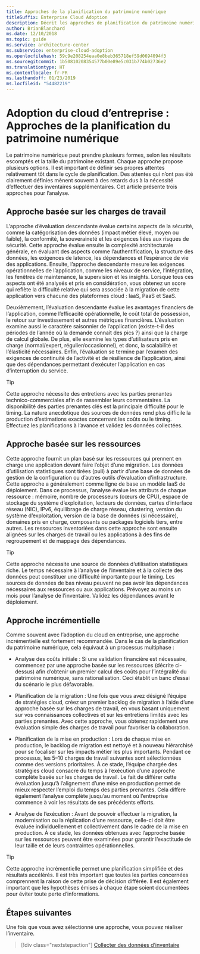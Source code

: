 ```yaml
---
title: Approches de la planification du patrimoine numérique
titleSuffix: Enterprise Cloud Adoption
description: Décrit les approches de planification du patrimoine numérique
author: BrianBlanchard
ms.date: 12/10/2018
ms.topic: guide
ms.service: architecture-center
ms.subservice: enterprise-cloud-adoption
ms.openlocfilehash: 59c9e208254eaa0e8beb365718ef59d0694094f3
ms.sourcegitcommit: 1b50810208354577b00e89e5c031b774b02736e2
ms.translationtype: HT
ms.contentlocale: fr-FR
ms.lasthandoff: 01/23/2019
ms.locfileid: "54482219"
---
```

# <a name="enterprise-cloud-adoption-approaches-to-digital-estate-planning"></a>Adoption du cloud d’entreprise : Approches de la planification du patrimoine numérique

Le patrimoine numérique peut prendre plusieurs formes, selon les résultats escomptés et la taille du patrimoine existant. Chaque approche propose plusieurs options. Il est important de définir ses propres attentes relativement tôt dans le cycle de planification. Des attentes qui n’ont pas été clairement définies mènent souvent à des retards dus à la nécessité d’effectuer des inventaires supplémentaires. Cet article présente trois approches pour l’analyse.

## <a name="workload-driven-approach"></a>Approche basée sur les charges de travail

L’approche d’évaluation descendante évalue certains aspects de la sécurité, comme la catégorisation des données (impact métier élevé, moyen ou faible), la conformité, la souveraineté et les exigences liées aux risques de sécurité. Cette approche évalue ensuite la complexité architecturale générale, en évaluant des aspects comme l’authentification, la structure des données, les exigences de latence, les dépendances et l’espérance de vie des applications. Ensuite, l’approche descendante mesure les exigences opérationnelles de l’application, comme les niveaux de service, l’intégration, les fenêtres de maintenance, la supervision et les insights. Lorsque tous ces aspects ont été analysés et pris en considération, vous obtenez un score qui reflète la difficulté relative qui sera associée à la migration de cette application vers chacune des plateformes cloud : IaaS, PaaS et SaaS.

Deuxièmement, l’évaluation descendante évalue les avantages financiers de l’application, comme l’efficacité opérationnelle, le coût total de possession, le retour sur investissement et autres métriques financières. L’évaluation examine aussi le caractère saisonnier de l’application (existe-t-il des périodes de l’année où la demande connaît des pics ?) ainsi que la charge de calcul globale. De plus, elle examine les types d’utilisateurs pris en charge (normal/expert, régulier/occasionnel), et donc, la scalabilité et l’élasticité nécessaires. Enfin, l’évaluation se termine par l’examen des exigences de continuité de l’activité et de résilience de l’application, ainsi que des dépendances permettant d’exécuter l’application en cas d’interruption du service.

> [!TIP]
> Cette approche nécessite des entretiens avec les parties prenantes technico-commerciales afin de rassembler leurs commentaires. La disponibilité des parties prenantes clés est la principale difficulté pour le timing. La nature anecdotique des sources de données rend plus difficile la production d’estimations exactes concernant les coûts ou le timing. Effectuez les planifications à l’avance et validez les données collectées.

## <a name="asset-driven-approach"></a>Approche basée sur les ressources

Cette approche fournit un plan basé sur les ressources qui prennent en charge une application devant faire l’objet d’une migration. Les données d’utilisation statistiques sont tirées (pull) à partir d’une base de données de gestion de la configuration ou d’autres outils d’évaluation d’infrastructure. Cette approche a généralement comme ligne de base un modèle IaaS de déploiement. Dans ce processus, l’analyse évalue les attributs de chaque ressource : mémoire, nombre de processeurs (cœurs de CPU), espace de stockage du système d’exploitation, lecteurs de données, cartes d’interface réseau (NIC), IPv6, équilibrage de charge réseau, clustering, version du système d’exploitation, version de la base de données (si nécessaire), domaines pris en charge, composants ou packages logiciels tiers, entre autres. Les ressources inventoriées dans cette approche sont ensuite alignées sur les charges de travail ou les applications à des fins de regroupement et de mappage des dépendances.

> [!TIP]
> Cette approche nécessite une source de données d’utilisation statistiques riche. Le temps nécessaire à l’analyse de l’inventaire et à la collecte des données peut constituer une difficulté importante pour le timing. Les sources de données de bas niveau peuvent ne pas avoir les dépendances nécessaires aux ressources ou aux applications. Prévoyez au moins un mois pour l’analyse de l’inventaire. Validez les dépendances avant le déploiement.

## <a name="incremental-approach"></a>Approche incrémentielle

Comme souvent avec l’adoption du cloud en entreprise, une approche incrémentielle est fortement recommandée. Dans le cas de la planification du patrimoine numérique, cela équivaut à un processus multiphase :

- Analyse des coûts initiale : Si une validation financière est nécessaire, commencez par une approche basée sur les ressources (décrite ci-dessus) afin d’obtenir un premier calcul des coûts pour l’intégralité du patrimoine numérique, sans rationalisation. Ceci établit un banc d’essai du scénario le plus défavorable.

- Planification de la migration : Une fois que vous avez désigné l’équipe de stratégies cloud, créez un premier backlog de migration à l’aide d’une approche basée sur les charges de travail, en vous basant uniquement sur vos connaissances collectives et sur les entretiens limités avec les parties prenantes. Avec cette approche, vous obtenez rapidement une évaluation simple des charges de travail pour favoriser la collaboration.

- Planification de la mise en production : Lors de chaque mise en production, le backlog de migration est nettoyé et à nouveau hiérarchisé pour se focaliser sur les impacts métier les plus importants. Pendant ce processus, les 5&ndash;10 charges de travail suivantes sont sélectionnées comme des versions prioritaires. À ce stade, l’équipe chargée des stratégies cloud consacre du temps à l’exécution d’une approche complète basée sur les charges de travail. Le fait de différer cette évaluation jusqu’à l’alignement d’une mise en production permet de mieux respecter l’emploi du temps des parties prenantes. Cela diffère également l’analyse complète jusqu’au moment où l’entreprise commence à voir les résultats de ses précédents efforts.

- Analyse de l’exécution : Avant de pouvoir effectuer la migration, la modernisation ou la réplication d’une ressource, celle-ci doit être évaluée individuellement et collectivement dans le cadre de la mise en production. À ce stade, les données obtenues avec l’approche basée sur les ressources peuvent être examinées pour garantir l’exactitude de leur taille et de leurs contraintes opérationnelles.

> [!TIP]
> Cette approche incrémentielle permet une planification simplifiée et des résultats accélérés. Il est très important que toutes les parties concernées comprennent la raison de cette prise de décision différée. Il est également important que les hypothèses émises à chaque étape soient documentées pour éviter toute perte d’informations.

## <a name="next-steps"></a>Étapes suivantes

Une fois que vous avez sélectionné une approche, vous pouvez réaliser l’inventaire.

> [!div class="nextstepaction"]
> [Collecter des données d’inventaire](inventory.md)